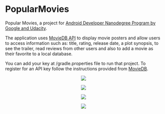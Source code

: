 # PopularMovies
Popular Movies, a project for <a href="https://www.udacity.com/course/android-developer-nanodegree-by-google--nd801" target="_blank">Android Developer Nanodegree Program by Google and Udacity</a>.

The application uses <a href="https://www.themoviedb.org/" target="_blank">MovieDB API</a> to display movie posters and allow users to access information such as: title, rating, release date, a plot synopsis, to see the trailer, read reviews from other users and also to add a movie as their favorite to a local database.

You can add your key at /gradle.properties file to run that project. To register for an API key follow the instructions provided from <a href="https://developers.themoviedb.org/3/getting-started/introduction" target="_blank">MovieDB</a>.

<p align="center">
  <img src="https://i2.wp.com/www.mobap.gr/wp-content/uploads/2018/03/Capture_2018-03-11-23-13-56.png?resize=181%2C300&ssl=1">
</p>

<p align="center">
  <img src="https://i1.wp.com/www.mobap.gr/wp-content/uploads/2018/04/mobapMovies-1.png?resize=181%2C300%ssl=1">
</p>

<p align="center">
  <img src="https://i1.wp.com/www.mobap.gr/wp-content/uploads/2018/04/mobapMovies-2.png?resize=181%2C300%ssl=1">
</p>

<p align="center">
  <img src="https://i1.wp.com/www.mobap.gr/wp-content/uploads/2018/04/mobapMovies-3.png?resize=181%2C300%ssl=1">
</p>

 
 

